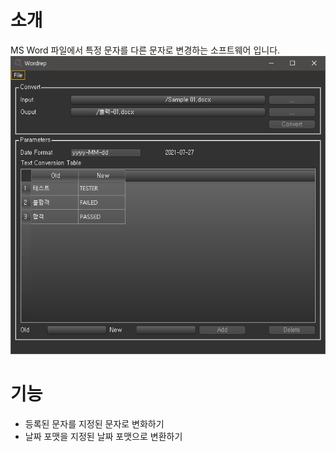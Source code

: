 # 소개

MS Word 파일에서 특정 문자를 다른 문자로 변경하는 소프트웨어 입니다.
![Alt text](/images/screenshot.png)

# 기능

* 등록된 문자를 지정된 문자로 변화하기
* 날짜 포맷을 지정된 날짜 포맷으로 변환하기

